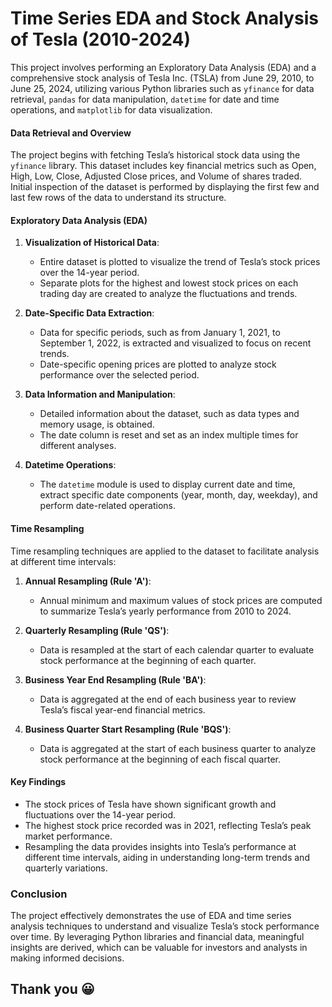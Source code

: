# Time Series EDA and Stock Analysis of Tesla (2010-2024)

This project involves performing an Exploratory Data Analysis (EDA) and a comprehensive stock analysis of Tesla Inc. (TSLA) from June 29, 2010, to June 25, 2024, utilizing various Python libraries such as `yfinance` for data retrieval, `pandas` for data manipulation, `datetime` for date and time operations, and `matplotlib` for data visualization.

#### Data Retrieval and Overview
The project begins with fetching Tesla’s historical stock data using the `yfinance` library. This dataset includes key financial metrics such as Open, High, Low, Close, Adjusted Close prices, and Volume of shares traded. Initial inspection of the dataset is performed by displaying the first few and last few rows of the data to understand its structure.

#### Exploratory Data Analysis (EDA)
1. **Visualization of Historical Data**:
    - Entire dataset is plotted to visualize the trend of Tesla’s stock prices over the 14-year period.
    - Separate plots for the highest and lowest stock prices on each trading day are created to analyze the fluctuations and trends.

2. **Date-Specific Data Extraction**:
    - Data for specific periods, such as from January 1, 2021, to September 1, 2022, is extracted and visualized to focus on recent trends.
    - Date-specific opening prices are plotted to analyze stock performance over the selected period.

3. **Data Information and Manipulation**:
    - Detailed information about the dataset, such as data types and memory usage, is obtained.
    - The date column is reset and set as an index multiple times for different analyses.

4. **Datetime Operations**:
    - The `datetime` module is used to display current date and time, extract specific date components (year, month, day, weekday), and perform date-related operations.

#### Time Resampling
Time resampling techniques are applied to the dataset to facilitate analysis at different time intervals:
1. **Annual Resampling (Rule 'A')**:
    - Annual minimum and maximum values of stock prices are computed to summarize Tesla’s yearly performance from 2010 to 2024.

2. **Quarterly Resampling (Rule 'QS')**:
    - Data is resampled at the start of each calendar quarter to evaluate stock performance at the beginning of each quarter.

3. **Business Year End Resampling (Rule 'BA')**:
    - Data is aggregated at the end of each business year to review Tesla’s fiscal year-end financial metrics.

4. **Business Quarter Start Resampling (Rule 'BQS')**:
    - Data is aggregated at the start of each business quarter to analyze stock performance at the beginning of each fiscal quarter.

#### Key Findings
- The stock prices of Tesla have shown significant growth and fluctuations over the 14-year period.
- The highest stock price recorded was in 2021, reflecting Tesla’s peak market performance.
- Resampling the data provides insights into Tesla’s performance at different time intervals, aiding in understanding long-term trends and quarterly variations.

### Conclusion
The project effectively demonstrates the use of EDA and time series analysis techniques to understand and visualize Tesla’s stock performance over time. By leveraging Python libraries and financial data, meaningful insights are derived, which can be valuable for investors and analysts in making informed decisions.

## Thank you 😀
